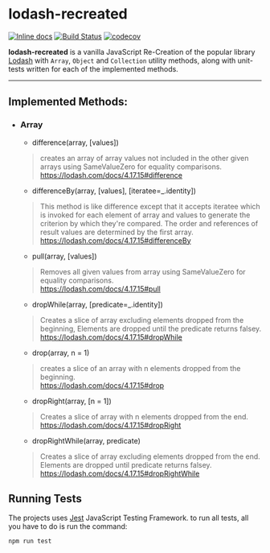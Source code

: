# lodash-recreated
[![Inline docs](http://inch-ci.org/github/hamzahejja/lodash-recreated.svg?branch=master)](http://inch-ci.org/github/hamzahejja/lodash-recreated)
[![Build Status](https://travis-ci.org/hamzahejja/lodash-recreated.svg?branch=master)](https://travis-ci.org/hamzahejja/lodash-recreated)
[![codecov](https://codecov.io/gh/hamzahejja/lodash-recreated/branch/master/graph/badge.svg?token=RF0GRWWMTW)](https://codecov.io/gh/hamzahejja/lodash-recreated)


__lodash-recreated__ is a vanilla JavaScript Re-Creation of the popular library [Lodash](https://lodash.com/) with `Array`, `Object` and `Collection` utility methods, along with unit-tests written for each of the implemented methods.

-------

## Implemented Methods:
+ ### Array

   + difference(array, [values])
   > creates an array of array values not included in the other given arrays using SameValueZero for equality comparisons.<br>
   https://lodash.com/docs/4.17.15#difference
   
   + differenceBy(array, [values], [iteratee=_.identity])
   > This method is like difference except that it accepts iteratee which is invoked for each element of array and values to generate the criterion by which they're compared. The order and references of result values are determined by the first array.<br>
   https://lodash.com/docs/4.17.15#differenceBy
   
   + pull(array, [values])
   > Removes all given values from array using SameValueZero for equality comparisons.<br>
   https://lodash.com/docs/4.17.15#pull
   
   + dropWhile(array, [predicate=_.identity])
   > Creates a slice of array excluding elements dropped from the beginning, Elements are dropped until the predicate returns falsey.<br>
   https://lodash.com/docs/4.17.15#dropWhile
   
   + drop(array, n = 1)
   > creates a slice of an array with n elements dropped from the beginning.<br>
   https://lodash.com/docs/4.17.15#drop
   
   + dropRight(array, [n = 1])
   > Creates a slice of array with n elements dropped from the end.<br>
   https://lodash.com/docs/4.17.15#dropRight
   
   + dropRightWhile(array, predicate)
   > Creates a slice of array excluding elements dropped from the end. Elements are dropped until predicate returns falsey.<br>
   https://lodash.com/docs/4.17.15#dropRightWhile


## Running Tests
The projects uses [Jest](https://jestjs.io/en/) JavaScript Testing Framework. to run all tests, all you have to do is run the command:


`npm run test`
